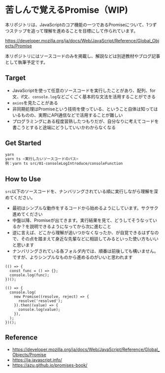 # 苦しんで覚えるPromise（WIP)

本リポジトリは、JavaScriptのコア機能の一つであるPromiseについて、1つずつステップを追って理解を進めることを目標にして作られています。

https://developer.mozilla.org/ja/docs/Web/JavaScript/Reference/Global_Objects/Promise

本リポジトリにはソースコードのみを掲載し、解説などは別途教材やブログ記事として執筆予定です。

## Target

- JavaScriptを使って任意のソースコードを実行したことがあり、配列、for文、if文、`console.log`などごくごく基本的な文法を活用することができる
- `axios`を見たことがある
- 非同期処理はPromiseという技術を使っている、ということ自体は知ってはいるものの、実際にAPI通信などで活用することが難しい
- プログラミングにある程度習熟したつもりだが、自分なりに考えてコードを書こうとすると途端にどうしていいかわからなくなる

## Get Started

```sh
yarn
yarn ts <実行したいソースコードのパス>
例：yarn ts src/01-consoleLogIntroduce/consoleFunction
```

## How to Use

`src`以下のソースコードを、ナンバリングされている順に実行しながら理解を深めてください。

- 最初はシンプルな動作をするコードから始めるようにしています。サクサク進めてください
- 中盤以降、Promiseが出てきます。実行結果を見て、どうしてそうなっているか？を説明できるようになってから次に進むこと
- 逆に言えば、どこから理解が追いつかなくなったか、が自覚できるはずなので、その点を踏まえて身近な先輩などに相談してみるといった使い方もいいと思います
- ナンバリングされている各フォルダ内では、順番は前後しても構いません。ですが、よりシンプルなものから進めるのがいいと思われます

```ts:序盤のコード
(() => {
  const func = () => {};
  console.log(func);
})();
```

```ts:中盤のコード
(() => {
  console.log(
    new Promise((resolve, reject) => {
      resolve('resolved');
    }).then((value) => {
      console.log(value);
    }),
  );
})();
```

## Reference

- https://developer.mozilla.org/ja/docs/Web/JavaScript/Reference/Global_Objects/Promise
- https://ja.javascript.info/
- https://azu.github.io/promises-book/